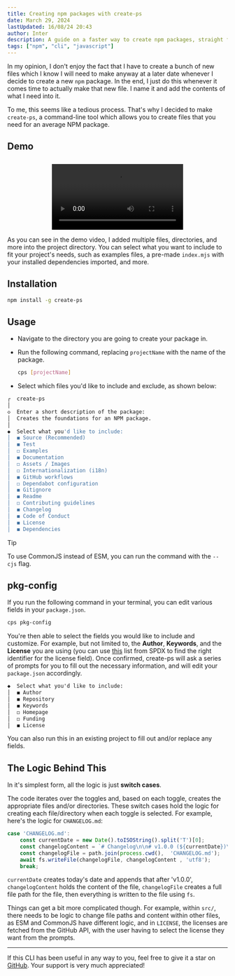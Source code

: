 ```yaml
---
title: Creating npm packages with create-ps
date: March 29, 2024
lastUpdated: 16/08/24 20:43
author: Inter
description: A guide on a faster way to create npm packages, straight from the terminal.
tags: ["npm", "cli", "javascript"]
---
```


In my opinion, I don't enjoy the fact that I have to create a bunch of new files which I know I will need to make anyway at a later date whenever I decide to create a new `npm` package. In the end, I just do this whenever it comes time to actually make that new file. I name it and add the contents of what I need into it.

To me, this seems like a tedious process. That's why I decided to make `create-ps`, a command-line tool which allows you to create files that you need for an average NPM package.

## Demo

<div align="center">
  <video src="https://files.catbox.moe/pbpbbj.mp4" controls style="margin-top: 10px"></video>
</div>

As you can see in the demo video, I added multiple files, directories, and more into the project directory. You can select what you want to include to fit your project's needs, such as examples files, a pre-made `index.mjs` with your installed dependencies imported, and more.

## Installation

```bash
npm install -g create-ps 
```

## Usage

* Navigate to the directory you are going to create your package in.
* Run the following command, replacing `projectName` with the name of the package.

  ```bash
  cps [projectName]
  ```

* Select which files you'd like to include and exclude, as shown below:

```bash
┌  create-ps 
│
◇  Enter a short description of the package:
│  Creates the foundations for an NPM package.
│
◆  Select what you'd like to include:
│  ◼ Source (Recommended)
│  ◼ Test
│  ◻ Examples
│  ◼ Documentation
│  ◻ Assets / Images
│  ◻ Internationalization (i18n)
│  ◼ GitHub workflows
│  ◻ Dependabot configuration
│  ◼ Gitignore
│  ◼ Readme
│  ◻ Contributing guidelines
│  ◼ Changelog
│  ◼ Code of Conduct
│  ◼ License
│  ◼ Dependencies
```

> [!TIP]
> To use CommonJS instead of ESM, you can run the command with the `--cjs` flag.

## pkg-config

If you run the following command in your terminal, you can edit various fields in your `package.json`.

```bash
cps pkg-config
```

You're then able to select the fields you would like to include and customize. For example, but not limited to, the **Author**, **Keywords**, and the **License** you are using (you can use [this](https://spdx.org/licenses/) list from SPDX to find the right identifier for the license field). Once confirmed, create-ps will ask a series of prompts for you to fill out the necessary information, and will edit your `package.json` accordingly.

```markdown
◆  Select what you'd like to include:
│  ◼ Author
│  ◼ Repository
│  ◼ Keywords
│  ◻ Homepage
│  ◻ Funding
│  ◼ License
```

You can also run this in an existing project to fill out and/or replace any fields.

## The Logic Behind This

In it's simplest form, all the logic is just **switch cases**. 

The code iterates over the toggles and, based on each toggle, creates the appropriate files and/or directories. These switch cases hold the logic for creating each file/directory when each toggle is selected. For example, here's the logic for `CHANGELOG.md`:

```javascript
case 'CHANGELOG.md':
    const currentDate = new Date().toISOString().split('T')[0];
    const changelogContent = `# Changelog\n\n# v1.0.0 (${currentDate})\n\n* 🎉 Initial commit`;
    const changelogFile = path.join(process.cwd(),  'CHANGELOG.md');
    await fs.writeFile(changelogFile, changelogContent , 'utf8');
    break;
```

`currentDate` creates today's date and appends that after 'v1.0.0', `changelogContent` holds the content of the file, `changelogFile` creates a full file path for the file, then everything is written to the file using `fs`.

Things can get a bit more complicated though. For example, within `src/`, there needs to be logic to change file paths and content within other files, as ESM and CommonJS have different logic, and in `LICENSE`, the licenses are fetched from the GitHub API, with the user having to select the license they want from the prompts.

---

If this CLI has been useful in any way to you, feel free to give it a star on [GitHub](https://github.com/inttter/create-ps). Your support is very much appreciated!